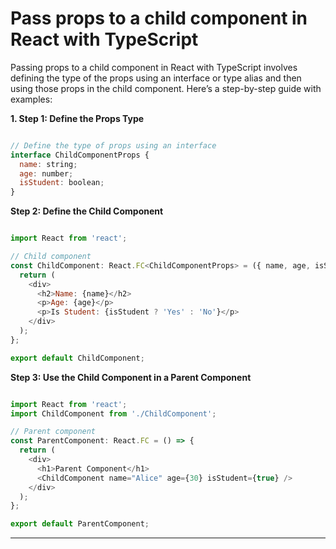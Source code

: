 # Pass props to a child component in React with TypeScript

Passing props to a child component in React with TypeScript involves defining the type of the props using an interface or type alias and then using those props in the child component. Here’s a step-by-step guide with examples:

**1. Step 1: Define the Props Type**

```js

// Define the type of props using an interface
interface ChildComponentProps {
  name: string;
  age: number;
  isStudent: boolean;
}

```


**Step 2: Define the Child Component**

```js

import React from 'react';

// Child component
const ChildComponent: React.FC<ChildComponentProps> = ({ name, age, isStudent }) => {
  return (
    <div>
      <h2>Name: {name}</h2>
      <p>Age: {age}</p>
      <p>Is Student: {isStudent ? 'Yes' : 'No'}</p>
    </div>
  );
};

export default ChildComponent;

```

**Step 3: Use the Child Component in a Parent Component**

```js

import React from 'react';
import ChildComponent from './ChildComponent';

// Parent component
const ParentComponent: React.FC = () => {
  return (
    <div>
      <h1>Parent Component</h1>
      <ChildComponent name="Alice" age={30} isStudent={true} />
    </div>
  );
};

export default ParentComponent;

``` 

<hr>
